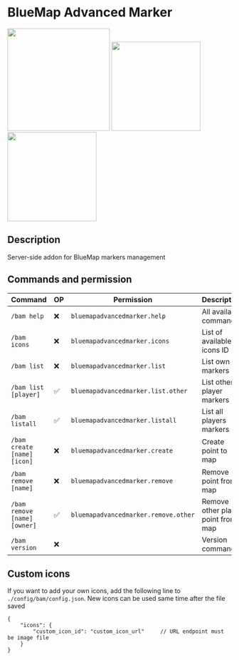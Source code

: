 # BlueMap Advanced Marker
<img src="https://i.imgur.com/c1DH9VL.png" alt="" width="230" />
<img src="https://i.imgur.com/iaETp3c.png" alt="" width="200" >
<img src="https://i.imgur.com/Ol1Tcf8.png" alt="" width="200" >

## Description
Server-side addon for BlueMap markers management

## Commands and permission

|            Command           | OP |              Permission              |              Description           |
|------------------------------|----|--------------------------------------|------------------------------------|
|          `/bam help`         | ❌ |     `bluemapadvancedmarker.help`     |       All available commands       |
|         `/bam icons`         | ❌ |     `bluemapadvancedmarker.icons`    |     List of available icons ID     |
|          `/bam list`         | ❌ |     `bluemapadvancedmarker.list`     |          List own markers          |
|     `/bam list [player]`     | ✅ |  `bluemapadvancedmarker.list.other`  |      List other player markers     |
|        `/bam listall`        | ✅ |    `bluemapadvancedmarker.listall`   |      List all players markers      |
|  `/bam create [name] [icon]` | ❌ |    `bluemapadvancedmarker.create`    |         Create point to map        |
|     `/bam remove [name]`     | ❌ |    `bluemapadvancedmarker.remove`    |        Remove point from map       |
| `/bam remove [name] [owner]` | ✅ | `bluemapadvancedmarker.remove.other` | Remove other player point from map |
|        `/bam version`        | ❌ |                                      |           Version command          |

## Custom icons
If you want to add your own icons, add the following line to `./config/bam/config.json`. New icons can be used same time after the file saved
```json5
{
    "icons": {
        "custom_icon_id": "custom_icon_url"     // URL endpoint must be image file
    }
}
```
